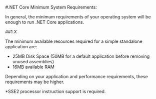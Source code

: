#.NET Core Minimum System Requirements:

In general, the minimum requirements of your operating system will be enough to run .NET Core applications.

##1.X 
 
The minimum available resources required for a simple standalone application are:
 
- 25MB Disk Space (50MB for a default application before removing unused assemblies)
- 16MB available RAM

Depending on your application and performance requirements, these requirements may be higher. 

*SSE2 processor instruction support is required.
